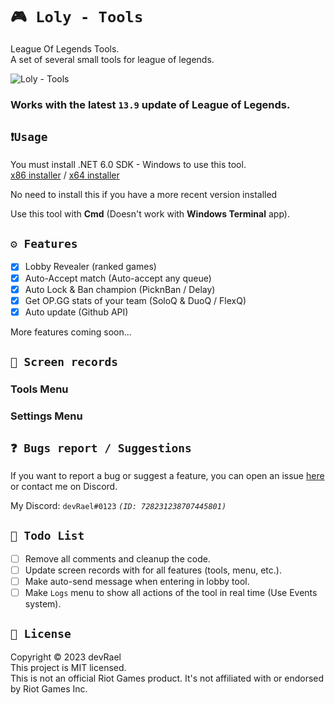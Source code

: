 ﻿# `🎮 Loly - Tools`

League Of Legends Tools.<br>
A set of several small tools for league of legends.

![Loly - Tools](https://i.imgur.com/50UXcVL.png)

### Works with the latest `13.9` update of League of Legends.

## `❗Usage`

You must install .NET 6.0 SDK - Windows to use this tool.<br>
[x86 installer](https://dotnet.microsoft.com/en-us/download/dotnet/thank-you/sdk-6.0.408-windows-x86-installer) /
[x64 installer](https://dotnet.microsoft.com/en-us/download/dotnet/thank-you/sdk-6.0.408-windows-x64-installer)

No need to install this if you have a more recent version installed<br>

Use this tool with **Cmd** (Doesn't work with **Windows Terminal** app).<br>

## `⚙️ Features`

- [x] Lobby Revealer (ranked games)
- [x] Auto-Accept match (Auto-accept any queue)
- [x] Auto Lock & Ban champion (PicknBan / Delay)
- [x] Get OP.GG stats of your team (SoloQ & DuoQ / FlexQ)
- [x] Auto update (Github API)

More features coming soon...

## `🎥 Screen records`

### Tools Menu

### Settings Menu

## `❓ Bugs report / Suggestions`

If you want to report a bug or suggest a feature, you can open an
issue [here](https://github.com/devRael1/LolyTools/issues) or contact me on Discord.

My Discord: `devRael#0123` *`(ID: 728231238707445801)`*

## `🧾 Todo List`

- [ ] Remove all comments and cleanup the code.
- [ ] Update screen records with for all features (tools, menu, etc.).
- [ ] Make auto-send message when entering in lobby tool.
- [ ] Make `Logs` menu to show all actions of the tool in real time (Use Events system).

## `📝 License`

Copyright © 2023 devRael<br>
This project is MIT licensed.<br>
This is not an official Riot Games product. It's not affiliated with or endorsed by Riot Games Inc.